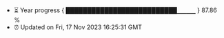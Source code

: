- ⏳ Year progress { ██████████████████████████▁▁▁▁ } 87.86 %
- ⏰ Updated on Fri, 17 Nov 2023 16:25:31 GMT

